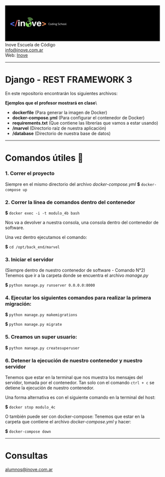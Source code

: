 ![Inove banner](inove.jpg)
Inove Escuela de Código\
info@inove.com.ar\
Web: [Inove](http://inove.com.ar)

---

# Django - REST FRAMEWORK 3
En este repositorio encontrarán los siguientes archivos:

__Ejemplos que el profesor mostrará en clase__\

* **dockerfile** (Para generar la imagen de Docker)
* **docker-compose.yml** (Para configurar el contenedor de Docker)
* **requirements.txt** (Que contiene las librerías que vamos a estar usando)
* **/marvel** (Directorio raíz de nuestra aplicación)
* **/database** (Directorio de nuestra base de datos)

---

# Comandos útiles 🐋

### 1. Correr el proyecto
Siempre en el mismo directorio del archivo *docker-compose.yml*
**$** `docker-compose up`

### 2. Correr la línea de comandos dentro del contenedor

**$** `docker exec -i -t modulo_4b bash`

Nos va a devolver a nuestra consola, una consola dentro del contenedor de software.


Una vez dentro ejecutamos el comando:

**$** `cd /opt/back_end/marvel` 

### 3. Iniciar el servidor
(Siempre dentro de nuestro contenedor de software - Comando N°2)  
Tenemos que ir a la carpeta donde se encuentra el archivo *manage.py*  

**$** `python manage.py runserver 0.0.0.0:8000`  

### 4. Ejecutar los siguientes comandos para realizar la primera migración:  

**$** `python manage.py makemigrations`

**$** `python manage.py migrate` 

### 5. Creamos un super usuario:  

**$** `python manage.py createsuperuser`

### 6. Detener la ejecución de nuestro contenedor y nuestro servidor
Tenemos que estar en la terminal que nos muestra los mensajes del servidor, tomada por el contenedor.
Tan solo con el comando `ctrl + c`  se detiene la ejecución de nuestro contenedor.  

Una forma alternativa es con el siguiente comando en la terminal del host:

**$** `docker stop modulo_4c`  

O también puede ser con docker-compose:
Tenemos que estar en la carpeta que contiene el archivo *docker-compose.yml* y hacer:


**$** `docker-compose down`  

---
# Consultas
alumnos@inove.com.ar